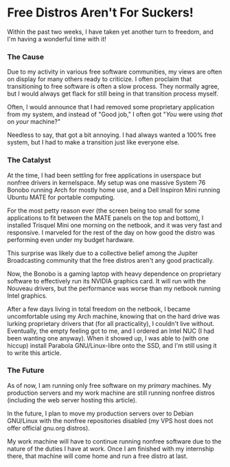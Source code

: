 <title>Free Distros Aren't For Suckers! - Dave's World</title>

Free Distros Aren't For Suckers!
================================

Within the past two weeks, I have taken yet another turn to freedom, and I'm
having a wonderful time with it!

### The Cause

Due to my activity in various free software communities, my views are often on
display for many others ready to criticize. I often proclaim that transitioning
to free software is often a slow process. They normally agree, but I would 
always get flack for still being in that transition process myself.

Often, I would announce that I had removed some proprietary application from my
system, and instead of "Good job," I often got "_You_ were using _that_ on 
_your_ machine?"

Needless to say, that got a bit annoying. I had always wanted a 100% free
system, but I had to make a transition just like everyone else.

### The Catalyst

At the time, I had been settling for free applications in userspace but nonfree
drivers in kernelspace. My setup was one massive System 76 Bonobo running Arch
for mostly home use, and a Dell Inspiron Mini running Ubuntu MATE for portable
computing.

For the most petty reason ever (the screen being too small for some applications
to fit between the MATE panels on the top and bottom), I installed Trisquel Mini
one morning on the netbook, and it was very fast and responsive. I marveled for
the rest of the day on how good the distro was performing even under my budget
hardware.

This surprise was likely due to a collective belief among the Jupiter
Broadcasting community that the free distros aren't any good practically.

Now, the Bonobo is a gaming laptop with heavy dependence on proprietary software
to effectively run its NVIDIA graphics card. It will run with the Nouveau 
drivers, but the performance was worse than my netbook running Intel graphics.

After a few days living in total freedom on the netbook, I became uncomfortable
using my Arch machine, knowing that on the hard drive was lurking proprietary
drivers that (for all practicality), I couldn't live without. Eventually, the
empty feeling got to me, and I ordered an Intel NUC (I had been wanting one
anyway). When it showed up, I was able to (with one hiccup) install Parabola
GNU/Linux-libre onto the SSD, and I'm still using it to write this article.

### The Future

As of now, I am running only free software on my _primary_ machines. My 
production servers and my work machine are still running nonfree distros 
(including the web server hosting this article).

In the future, I plan to move my production servers over to Debian GNU/Linux
with the nonfree repositories disabled (my VPS host does not offer official
gnu.org distros).

My work machine will have to continue running nonfree software due to the nature
of the duties I have at work. Once I am finished with my internship there, that
machine will come home and run a free distro at last.
